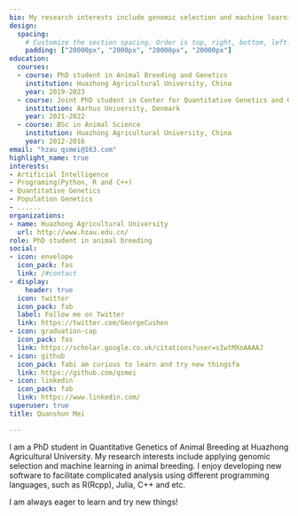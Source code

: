 ```yaml
---
bio: My research interests include genomic selection and machine learning in animal breeding.
design:
  spacing:
    # Customize the section spacing. Order is top, right, bottom, left.
    padding: ["20000px", "2000px", "20000px", "20000px"]
education:
  courses:
  - course: PhD student in Animal Breeding and Genetics
    institution: Huazhong Agricultural University, China
    year: 2019-2023
  - course: Joint PhD student in Center for Quantitative Genetics and Genomics
    institution: Aarhus University, Denmark
    year: 2021-2022
  - course: BSc in Animal Science
    institution: Huazhong Agricultural University, China
    year: 2012-2016
email: "hzau_qsmei@163.com"
highlight_name: true
interests:
- Artificial Intelligence
- Programing(Python, R and C++)
- Quantitative Genetics
- Population Genetics
- ......
organizations:
- name: Huazhong Agricultural University
  url: http://www.hzau.edu.cn/
role: PhD student in animal breeding
social:
- icon: envelope
  icon_pack: fas
  link: /#contact
- display:
    header: true
  icon: twitter
  icon_pack: fab
  label: Follow me on Twitter
  link: https://twitter.com/GeorgeCushen
- icon: graduation-cap
  icon_pack: fas
  link: https://scholar.google.co.uk/citations?user=sIwtMXoAAAAJ
- icon: github
  icon_pack: fabi am curious to learn and try new thingsfa
  link: https://github.com/qsmei
- icon: linkedin
  icon_pack: fab
  link: https://www.linkedin.com/
superuser: true
title: Quanshun Mei 

---
```




I am a PhD student in Quantitative Genetics of Animal Breeding at Huazhong Agricultural University. My research interests include applying genomic selection and machine learning in animal breeding. I enjoy developing new software to facilitate complicated analysis using different programming languages, such as R(Rcpp), Julia, C++ and etc.  

I am always eager to learn and try new things!